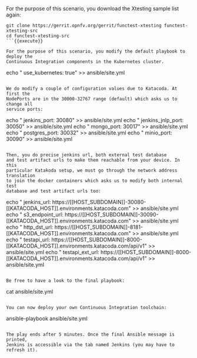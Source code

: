For the purpose of this scenario, you download the Xtesting sample list again:

```
git clone https://gerrit.opnfv.org/gerrit/functest-xtesting functest-xtesting-src
cd functest-xtesting-src
```{{execute}}

For the purpose of this scenario, you modify the default playbook to deploy the
Continuous Integration components in the Kubernetes cluster.
```
echo "      use_kubernetes: true" >> ansible/site.yml
```{{execute}}

We do modify a couple of configuration values due to Katacoda. At first the
NodePorts are in the 30000-32767 range (default) which asks us to change all
service ports:

```
echo "      jenkins_port: 30080" >> ansible/site.yml
echo "      jenkins_jnlp_port: 30050" >> ansible/site.yml
echo "      mongo_port: 30017" >> ansible/site.yml
echo "      postgres_port: 30032" >> ansible/site.yml
echo "      minio_port: 30090" >> ansible/site.yml
```{{execute}}

Then, you do precise jenkins url, both external test database
and test artifact urls to make them reachable from your device. In this
particular Katakoda setup, we must go through the network address translation
to join the docker containers which asks us to modify both internal test
database and test artifact urls too:

```
echo "      jenkins_url: https://[[HOST_SUBDOMAIN]]-30080-[[KATACODA_HOST]].environments.katacoda.com" >> ansible/site.yml
echo "      s3_endpoint_url: https://[[HOST_SUBDOMAIN]]-30090-[[KATACODA_HOST]].environments.katacoda.com" >> ansible/site.yml
echo "      http_dst_url: https://[[HOST_SUBDOMAIN]]-8181-[[KATACODA_HOST]].environments.katacoda.com" >> ansible/site.yml
echo "      testapi_url: https://[[HOST_SUBDOMAIN]]-8000-[[KATACODA_HOST]].environments.katacoda.com/api/v1" >> ansible/site.yml
echo "      testapi_ext_url: https://[[HOST_SUBDOMAIN]]-8000-[[KATACODA_HOST]].environments.katacoda.com/api/v1" >> ansible/site.yml
```{{execute}}

Be free to have a look to the final playbook:

```
cat ansible/site.yml
```{{execute}}

You can now deploy your own Continuous Integration toolchain:

```
ansible-playbook ansible/site.yml
```{{execute}}

The play ends after 5 minutes. Once the final Ansible message is printed,
Jenkins is accessible via the tab named Jenkins (you may have to refresh it).

